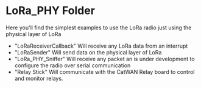 # LoRa_PHY Folder
Here you'll find the simplest examples to use the LoRa radio just using the physical layer of LoRa 

- "LoRaReceiverCallback" 
   Will receive any LoRa data from an interrupt
- "LoRaSender" 
	Will send data on the physical layer of LoRa
- "LoRa_PHY_Sniffer"
	Will receive any packet an is under development to configure the radio over serial communication
- "Relay Stick"
	Will communicate with the CatWAN Relay board to control and monitor relays.
